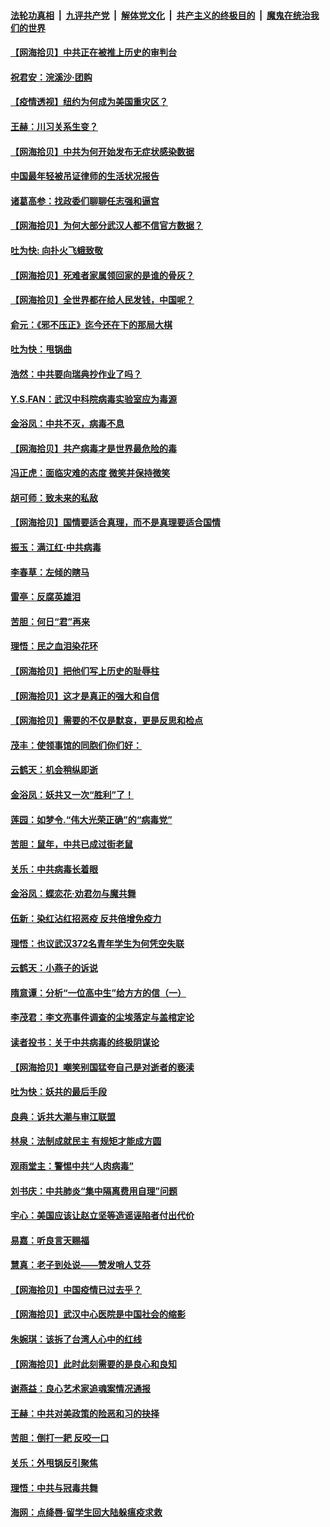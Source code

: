 ####  [法轮功真相](../../../../basic/blob/master/README.md?t=04042231) &nbsp;|&nbsp; [九评共产党](../../../../9ping.md/blob/master/README.md?t=04042231) &nbsp;|&nbsp; [解体党文化](../../../../jtdwh.md/blob/master/README.md?t=04042231)  &nbsp;|&nbsp; [共产主义的终极目的](../../../../gczydzjmd.md/blob/master/README.md?t=04042231) &nbsp;|&nbsp; [魔鬼在统治我们的世界](../../../../mgztzwmdsj.md/blob/master/README.md?t=04042231) 

#### [【网海拾贝】中共正在被推上历史的审判台](../pages/nsc993/n12002620.md?t=04042231) 

#### [祝君安：浣溪沙·团购](../pages/nsc993/n12002413.md?t=04042231) 

#### [【疫情透视】纽约为何成为美国重灾区？](../pages/nsc993/n12001518.md?t=04042231) 

#### [王赫：川习关系生变？](../pages/nsc993/n11999519.md?t=04042231) 

#### [【网海拾贝】中共为何开始发布无症状感染数据](../pages/nsc993/n11997270.md?t=04042231) 

#### [中国最年轻被吊证律师的生活状况报告](../pages/nsc993/n11995095.md?t=04042231) 

#### [诸葛高参：找政委们聊聊任志强和逼宫](../pages/nsc993/n11993193.md?t=04042231) 

#### [【网海拾贝】为何大部分武汉人都不信官方数据？](../pages/nsc993/n11994015.md?t=04042231) 

#### [吐为快: 向扑火飞蛾致敬](../pages/nsc993/n11993324.md?t=04042231) 

#### [【网海拾贝】死难者家属领回家的是谁的骨灰？](../pages/nsc993/n11990938.md?t=04042231) 

#### [【网海拾贝】全世界都在给人民发钱，中国呢？](../pages/nsc993/n11989723.md?t=04042231) 

#### [俞元：《邪不压正》迄今还在下的那局大棋](../pages/nsc993/n11989162.md?t=04042231) 

#### [吐为快：甩锅曲](../pages/nsc993/n11988323.md?t=04042231) 

#### [浩然：中共要向瑞典抄作业了吗？](../pages/nsc993/n11988046.md?t=04042231) 

#### [Y.S.FAN：武汉中科院病毒实验室应为毒源](../pages/nsc993/n11987185.md?t=04042231) 

#### [金浴凤：中共不灭，病毒不息](../pages/nsc993/n11984947.md?t=04042231) 

#### [【网海拾贝】共产病毒才是世界最危险的毒](../pages/nsc993/n11984863.md?t=04042231) 

#### [冯正虎：面临灾难的态度 微笑并保持微笑](../pages/nsc993/n11984764.md?t=04042231) 

#### [胡可师：致未来的私敌](../pages/nsc993/n11984718.md?t=04042231) 

#### [【网海拾贝】国情要适合真理，而不是真理要适合国情](../pages/nsc993/n11982864.md?t=04042231) 

#### [振玉：满江红·中共病毒](../pages/nsc993/n11976805.md?t=04042231) 

#### [李春草：左倾的瞎马](../pages/nsc993/n11976792.md?t=04042231) 

#### [雷亭：反腐英雄泪](../pages/nsc993/n11976283.md?t=04042231) 

#### [苦胆：何日“君”再来](../pages/nsc993/n11976469.md?t=04042231) 

#### [理悟：民之血泪染花环](../pages/nsc993/n11976262.md?t=04042231) 

#### [【网海拾贝】把他们写上历史的耻辱柱](../pages/nsc993/n11975802.md?t=04042231) 

#### [【网海拾贝】这才是真正的强大和自信](../pages/nsc993/n11973195.md?t=04042231) 

#### [【网海拾贝】需要的不仅是默哀，更是反思和检点](../pages/nsc993/n11969417.md?t=04042231) 

#### [茂丰：使领事馆的同胞们你们好：](../pages/nsc993/n11966111.md?t=04042231) 

#### [云鹤天：机会稍纵即逝](../pages/nsc993/n11966095.md?t=04042231) 

#### [金浴凤：妖共又一次“胜利”了！](../pages/nsc993/n11964685.md?t=04042231) 

#### [莲园：如梦令.“伟大光荣正确”的“病毒党”](../pages/nsc993/n11964567.md?t=04042231) 

#### [苦胆：鼠年，中共已成过街老鼠](../pages/nsc993/n11963931.md?t=04042231) 

#### [关乐：中共病毒长着眼](../pages/nsc993/n11963008.md?t=04042231) 

#### [金浴凤：蝶恋花‧劝君勿与魔共舞](../pages/nsc993/n11962977.md?t=04042231) 

#### [伍新：染红沾红招恶疫 反共倍增免疫力](../pages/nsc993/n11962505.md?t=04042231) 

#### [理悟：也议武汉372名青年学生为何凭空失联](../pages/nsc993/n11961013.md?t=04042231) 

#### [云鹤天：小燕子的诉说](../pages/nsc993/n11961006.md?t=04042231) 

#### [隋意谭：分析“一位高中生”给方方的信（一）](../pages/nsc993/n11960992.md?t=04042231) 

#### [李茂君：李文亮事件调查的尘埃落定与盖棺定论](../pages/nsc993/n11960956.md?t=04042231) 

#### [读者投书：关于中共病毒的终极阴谋论](../pages/nsc993/n11960396.md?t=04042231) 

#### [【网海拾贝】嘲笑别国猛夸自己是对逝者的亵渎](../pages/nsc993/n11953787.md?t=04042231) 

#### [吐为快：妖共的最后手段](../pages/nsc993/n11953575.md?t=04042231) 

#### [良典：诉共大潮与审江联盟](../pages/nsc993/n11953551.md?t=04042231) 

#### [林泉：法制成就民主 有规矩才能成方圆](../pages/nsc993/n11953452.md?t=04042231) 

#### [观雨堂主：警惕中共“人肉病毒”](../pages/nsc993/n11951260.md?t=04042231) 

#### [刘书庆：中共肺炎“集中隔离费用自理”问题](../pages/nsc993/n11950783.md?t=04042231) 

#### [宇心：美国应该让赵立坚等造谣诬陷者付出代价](../pages/nsc993/n11950309.md?t=04042231) 

#### [易嘉：听良言天赐福](../pages/nsc993/n11949334.md?t=04042231) 

#### [慧真：老子到处说——赞发哨人艾芬](../pages/nsc993/n11949274.md?t=04042231) 

#### [【网海拾贝】中国疫情已过去乎？](../pages/nsc993/n11949052.md?t=04042231) 

#### [【网海拾贝】武汉中心医院是中国社会的缩影](../pages/nsc993/n11946574.md?t=04042231) 

#### [朱婉琪：该拆了台湾人心中的红线](../pages/nsc993/n11946959.md?t=04042231) 

#### [【网海拾贝】此时此刻需要的是良心和良知](../pages/nsc993/n11945471.md?t=04042231) 

#### [谢燕益：良心艺术家追魂案情况通报](../pages/nsc993/n11945327.md?t=04042231) 

#### [王赫：中共对美政策的险恶和习的抉择](../pages/nsc993/n11944942.md?t=04042231) 

#### [苦胆：倒打一耙 反咬一口](../pages/nsc993/n11944542.md?t=04042231) 

#### [关乐：外甩锅反引聚焦](../pages/nsc993/n11944211.md?t=04042231) 

#### [理悟：中共与冠毒共舞](../pages/nsc993/n11944197.md?t=04042231) 

#### [海网：点绛唇‧留学生回大陆躲瘟疫求救](../pages/nsc993/n11944043.md?t=04042231) 

